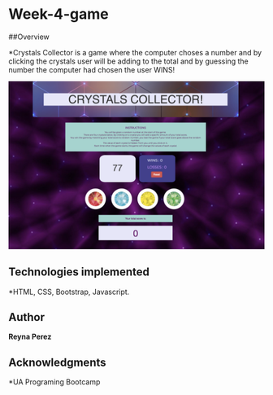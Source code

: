 # Week-4-game

##Overview

*Crystals Collector is a game where the computer choses a number and by clicking the crystals user will be adding to the total and by guessing the number the computer had chosen the user WINS! 



![Screenshot](assets/images/ScreenShotcrystal.jpg)


## Technologies implemented

*HTML, CSS, Bootstrap, Javascript.

## Author

**Reyna Perez**

## Acknowledgments

*UA Programing Bootcamp